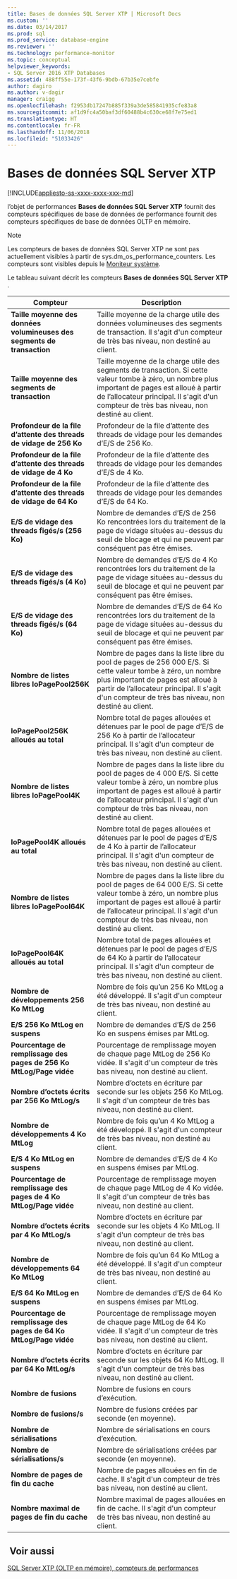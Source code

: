 ```yaml
---
title: Bases de données SQL Server XTP | Microsoft Docs
ms.custom: ''
ms.date: 03/14/2017
ms.prod: sql
ms.prod_service: database-engine
ms.reviewer: ''
ms.technology: performance-monitor
ms.topic: conceptual
helpviewer_keywords:
- SQL Server 2016 XTP Databases
ms.assetid: 488ff55e-173f-43f6-9bdb-67b35e7cebfe
author: dagiro
ms.author: v-dagir
manager: craigg
ms.openlocfilehash: f2953db17247b885f339a3de585841935cfe83a8
ms.sourcegitcommit: af1d9fc4a50baf3df60488b4c630ce68f7e75ed1
ms.translationtype: HT
ms.contentlocale: fr-FR
ms.lasthandoff: 11/06/2018
ms.locfileid: "51033426"
---
```

# <a name="sql-server-xtp-databases"></a>Bases de données SQL Server XTP
[!INCLUDE[appliesto-ss-xxxx-xxxx-xxx-md](../../includes/appliesto-ss-xxxx-xxxx-xxx-md.md)]

l’objet de performances **Bases de données SQL Server XTP** fournit des compteurs spécifiques de base de données de performance fournit des compteurs spécifiques de base de données OLTP en mémoire.

> [!NOTE]
>  Les compteurs de bases de données SQL Server XTP ne sont pas actuellement visibles à partir de sys.dm_os_performance_counters.  Les compteurs sont visibles depuis le [Moniteur système](../../relational-databases/performance/start-system-monitor-windows.md).

Le tableau suivant décrit les compteurs **Bases de données SQL Server XTP** .

|Compteur|Description| 
|-------------|-----------------|  
|**Taille moyenne des données volumineuses des segments de transaction**|Taille moyenne de la charge utile des données volumineuses des segments de transaction. Il s'agit d'un compteur de très bas niveau, non destiné au client.|
|**Taille moyenne des segments de transaction**|Taille moyenne de la charge utile des segments de transaction. Si cette valeur tombe à zéro, un nombre plus important de pages est alloué à partir de l’allocateur principal. Il s'agit d'un compteur de très bas niveau, non destiné au client.|
|**Profondeur de la file d’attente des threads de vidage de 256 Ko**|Profondeur de la file d’attente des threads de vidage pour les demandes d’E/S de 256 Ko.|
|**Profondeur de la file d’attente des threads de vidage de 4 Ko**|Profondeur de la file d’attente des threads de vidage pour les demandes d’E/S de 4 Ko.|
|**Profondeur de la file d’attente des threads de vidage de 64 Ko**|Profondeur de la file d’attente des threads de vidage pour les demandes d’E/S de 64 Ko.|
|**E/S de vidage des threads figés/s (256 Ko)**|Nombre de demandes d’E/S de 256 Ko rencontrées lors du traitement de la page de vidage situées au-dessus du seuil de blocage et qui ne peuvent par conséquent pas être émises.|
|**E/S de vidage des threads figés/s (4 Ko)**|Nombre de demandes d’E/S de 4 Ko rencontrées lors du traitement de la page de vidage situées au-dessus du seuil de blocage et qui ne peuvent par conséquent pas être émises.|
|**E/S de vidage des threads figés/s (64 Ko)**|Nombre de demandes d’E/S de 64 Ko rencontrées lors du traitement de la page de vidage situées au-dessus du seuil de blocage et qui ne peuvent par conséquent pas être émises.|
|**Nombre de listes libres IoPagePool256K**|Nombre de pages dans la liste libre du pool de pages de 256 000 E/S. Si cette valeur tombe à zéro, un nombre plus important de pages est alloué à partir de l’allocateur principal. Il s'agit d'un compteur de très bas niveau, non destiné au client.|
|**IoPagePool256K alloués au total**|Nombre total de pages allouées et détenues par le pool de page d’E/S de 256 Ko à partir de l’allocateur principal. Il s'agit d'un compteur de très bas niveau, non destiné au client.|
|**Nombre de listes libres IoPagePool4K**|Nombre de pages dans la liste libre du pool de pages de 4 000 E/S. Si cette valeur tombe à zéro, un nombre plus important de pages est alloué à partir de l’allocateur principal. Il s'agit d'un compteur de très bas niveau, non destiné au client.|
|**IoPagePool4K alloués au total**|Nombre total de pages allouées et détenues par le pool de pages d’E/S de 4 Ko à partir de l’allocateur principal. Il s'agit d'un compteur de très bas niveau, non destiné au client.|
|**Nombre de listes libres IoPagePool64K**|Nombre de pages dans la liste libre du pool de pages de 64 000 E/S. Si cette valeur tombe à zéro, un nombre plus important de pages est alloué à partir de l’allocateur principal. Il s'agit d'un compteur de très bas niveau, non destiné au client.|
|**IoPagePool64K alloués au total**|Nombre total de pages allouées et détenues par le pool de pages d’E/S de 64 Ko à partir de l’allocateur principal. Il s'agit d'un compteur de très bas niveau, non destiné au client.|
|**Nombre de développements 256 Ko MtLog**|Nombre de fois qu’un 256 Ko MtLog a été développé. Il s'agit d'un compteur de très bas niveau, non destiné au client.|
|**E/S 256 Ko MtLog en suspens**|Nombre de demandes d’E/S de 256 Ko en suspens émises par MtLog.|
|**Pourcentage de remplissage des pages de 256 Ko MtLog/Page vidée**|Pourcentage de remplissage moyen de chaque page MtLog de 256 Ko vidée. Il s'agit d'un compteur de très bas niveau, non destiné au client.|
|**Nombre d’octets écrits par 256 Ko MtLog/s**|Nombre d’octets en écriture par seconde sur les objets 256 Ko MtLog. Il s'agit d'un compteur de très bas niveau, non destiné au client.|
|**Nombre de développements 4 Ko MtLog**|Nombre de fois qu’un 4 Ko MtLog a été développé. Il s'agit d'un compteur de très bas niveau, non destiné au client.|
|**E/S 4 Ko MtLog en suspens**|Nombre de demandes d’E/S de 4 Ko en suspens émises par MtLog.|
|**Pourcentage de remplissage des pages de 4 Ko MtLog/Page vidée**|Pourcentage de remplissage moyen de chaque page MtLog de 4 Ko vidée. Il s'agit d'un compteur de très bas niveau, non destiné au client.|
|**Nombre d’octets écrits par 4 Ko MtLog/s**|Nombre d’octets en écriture par seconde sur les objets 4 Ko MtLog. Il s'agit d'un compteur de très bas niveau, non destiné au client.|
|**Nombre de développements 64 Ko MtLog**|Nombre de fois qu’un 64 Ko MtLog a été développé. Il s'agit d'un compteur de très bas niveau, non destiné au client.|
|**E/S 64 Ko MtLog en suspens**|Nombre de demandes d’E/S de 64 Ko en suspens émises par MtLog.|
|**Pourcentage de remplissage des pages de 64 Ko MtLog/Page vidée**|Pourcentage de remplissage moyen de chaque page MtLog de 64 Ko vidée. Il s'agit d'un compteur de très bas niveau, non destiné au client.|
|**Nombre d’octets écrits par 64 Ko MtLog/s**|Nombre d’octets en écriture par seconde sur les objets 64 Ko MtLog. Il s'agit d'un compteur de très bas niveau, non destiné au client.|
|**Nombre de fusions**|Nombre de fusions en cours d’exécution.|
|**Nombre de fusions/s**|Nombre de fusions créées par seconde (en moyenne).|
|**Nombre de sérialisations**|Nombre de sérialisations en cours d’exécution.|
|**Nombre de sérialisations/s**|Nombre de sérialisations créées par seconde (en moyenne).|
|**Nombre de pages de fin du cache**|Nombre de pages allouées en fin de cache. Il s'agit d'un compteur de très bas niveau, non destiné au client.|
|**Nombre maximal de pages de fin du cache**|Nombre maximal de pages allouées en fin de cache. Il s'agit d'un compteur de très bas niveau, non destiné au client.|


## <a name="see-also"></a> Voir aussi  
[SQL Server XTP &#40;OLTP en mémoire&#41;, compteurs de performances](../../relational-databases/performance-monitor/sql-server-xtp-in-memory-oltp-performance-counters.md)
